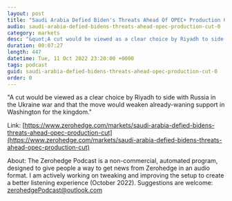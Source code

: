 ```yaml
---
layout: post
title: "Saudi Arabia Defied Biden's Threats Ahead Of OPEC+ Production Cut"
audio: saudi-arabia-defied-bidens-threats-ahead-opec-production-cut-0
category: markets
desc: "&quot;A cut would be viewed as a clear choice by Riyadh to side with Russia in the Ukraine war and that the move would weaken already-waning support in Washington for the kingdom.&quot;"
duration: 00:07:27
length: 447
datetime: Tue, 11 Oct 2022 23:20:00 +0000
tags: podcast
guid: saudi-arabia-defied-bidens-threats-ahead-opec-production-cut-0
order: 0
---
```

&quot;A cut would be viewed as a clear choice by Riyadh to side with Russia in the Ukraine war and that the move would weaken already-waning support in Washington for the kingdom.&quot;

Link: [https://www.zerohedge.com/markets/saudi-arabia-defied-bidens-threats-ahead-opec-production-cut](https://www.zerohedge.com/markets/saudi-arabia-defied-bidens-threats-ahead-opec-production-cut)

About: The Zerohedge Podcast is a non-commercial, automated program, designed to give people a way to get news from Zerohedge in an audio format.  I am actively working on tweaking and improving the setup to create a better listening experience (October 2022).  Suggestions are welcome: [zerohedgePodcast@outlook.com](mailto:zerohedgePodcast@outlook.com)